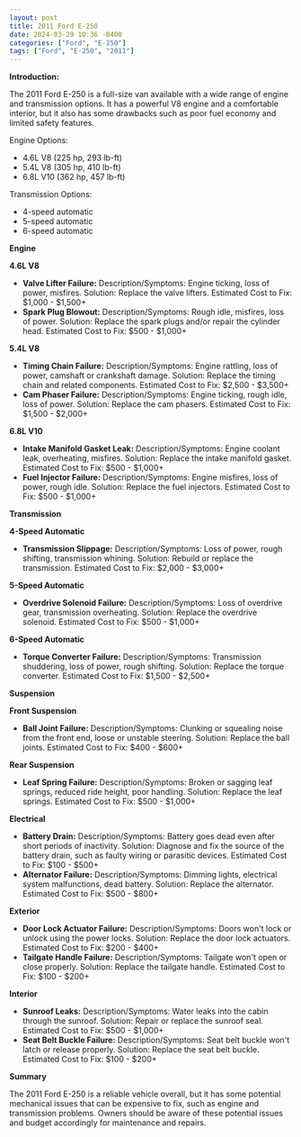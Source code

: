 ```yaml
---
layout: post
title: 2011 Ford E-250
date: 2024-03-29 10:36 -0400
categories: ["Ford", "E-250"]
tags: ["Ford", "E-250", "2011"]
---
```

**Introduction:**

The 2011 Ford E-250 is a full-size van available with a wide range of engine and transmission options. It has a powerful V8 engine and a comfortable interior, but it also has some drawbacks such as poor fuel economy and limited safety features.

Engine Options:
- 4.6L V8 (225 hp, 293 lb-ft)
- 5.4L V8 (305 hp, 410 lb-ft)
- 6.8L V10 (362 hp, 457 lb-ft)

Transmission Options:
- 4-speed automatic
- 5-speed automatic
- 6-speed automatic

**Engine**

**4.6L V8**
- **Valve Lifter Failure:** Description/Symptoms: Engine ticking, loss of power, misfires. Solution: Replace the valve lifters. Estimated Cost to Fix: $1,000 - $1,500+
- **Spark Plug Blowout:** Description/Symptoms: Rough idle, misfires, loss of power. Solution: Replace the spark plugs and/or repair the cylinder head. Estimated Cost to Fix: $500 - $1,000+

**5.4L V8**
- **Timing Chain Failure:** Description/Symptoms: Engine rattling, loss of power, camshaft or crankshaft damage. Solution: Replace the timing chain and related components. Estimated Cost to Fix: $2,500 - $3,500+
- **Cam Phaser Failure:** Description/Symptoms: Engine ticking, rough idle, loss of power. Solution: Replace the cam phasers. Estimated Cost to Fix: $1,500 - $2,000+

**6.8L V10**
- **Intake Manifold Gasket Leak:** Description/Symptoms: Engine coolant leak, overheating, misfires. Solution: Replace the intake manifold gasket. Estimated Cost to Fix: $500 - $1,000+
- **Fuel Injector Failure:** Description/Symptoms: Engine misfires, loss of power, rough idle. Solution: Replace the fuel injectors. Estimated Cost to Fix: $500 - $1,000+

**Transmission**

**4-Speed Automatic**
- **Transmission Slippage:** Description/Symptoms: Loss of power, rough shifting, transmission whining. Solution: Rebuild or replace the transmission. Estimated Cost to Fix: $2,000 - $3,000+

**5-Speed Automatic**
- **Overdrive Solenoid Failure:** Description/Symptoms: Loss of overdrive gear, transmission overheating. Solution: Replace the overdrive solenoid. Estimated Cost to Fix: $500 - $1,000+

**6-Speed Automatic**
- **Torque Converter Failure:** Description/Symptoms: Transmission shuddering, loss of power, rough shifting. Solution: Replace the torque converter. Estimated Cost to Fix: $1,500 - $2,500+

**Suspension**

**Front Suspension**
- **Ball Joint Failure:** Description/Symptoms: Clunking or squealing noise from the front end, loose or unstable steering. Solution: Replace the ball joints. Estimated Cost to Fix: $400 - $600+

**Rear Suspension**
- **Leaf Spring Failure:** Description/Symptoms: Broken or sagging leaf springs, reduced ride height, poor handling. Solution: Replace the leaf springs. Estimated Cost to Fix: $500 - $1,000+

**Electrical**

- **Battery Drain:** Description/Symptoms: Battery goes dead even after short periods of inactivity. Solution: Diagnose and fix the source of the battery drain, such as faulty wiring or parasitic devices. Estimated Cost to Fix: $100 - $500+
- **Alternator Failure:** Description/Symptoms: Dimming lights, electrical system malfunctions, dead battery. Solution: Replace the alternator. Estimated Cost to Fix: $500 - $800+

**Exterior**

- **Door Lock Actuator Failure:** Description/Symptoms: Doors won't lock or unlock using the power locks. Solution: Replace the door lock actuators. Estimated Cost to Fix: $200 - $400+
- **Tailgate Handle Failure:** Description/Symptoms: Tailgate won't open or close properly. Solution: Replace the tailgate handle. Estimated Cost to Fix: $100 - $200+

**Interior**

- **Sunroof Leaks:** Description/Symptoms: Water leaks into the cabin through the sunroof. Solution: Repair or replace the sunroof seal. Estimated Cost to Fix: $500 - $1,000+
- **Seat Belt Buckle Failure:** Description/Symptoms: Seat belt buckle won't latch or release properly. Solution: Replace the seat belt buckle. Estimated Cost to Fix: $100 - $200+

**Summary**

The 2011 Ford E-250 is a reliable vehicle overall, but it has some potential mechanical issues that can be expensive to fix, such as engine and transmission problems. Owners should be aware of these potential issues and budget accordingly for maintenance and repairs.
